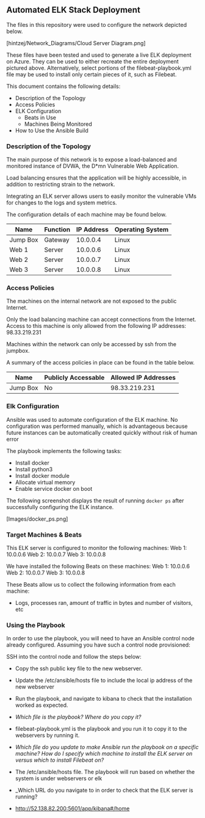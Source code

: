 ## Automated ELK Stack Deployment

The files in this repository were used to configure the network depicted below.

[hintzej/Network_Diagrams/Cloud Server Diagram.png]

These files have been tested and used to generate a live ELK deployment on Azure. They can be used to either recreate the entire deployment pictured above. Alternatively, select portions of the filebeat-playbook.yml file may be used to install only certain pieces of it, such as Filebeat.

This document contains the following details:
- Description of the Topology
- Access Policies
- ELK Configuration
  - Beats in Use
  - Machines Being Monitored
- How to Use the Ansible Build


### Description of the Topology

The main purpose of this network is to expose a load-balanced and monitored instance of DVWA, the D*mn Vulnerable Web Application.

Load balancing ensures that the application will be highly accessible, in addition to restricting strain to the network.

Integrating an ELK server allows users to easily monitor the vulnerable VMs for changes to the logs and system metrics.

The configuration details of each machine may be found below.

| Name     | Function | IP Address | Operating System |
|----------|----------|------------|------------------|
| Jump Box | Gateway  | 10.0.0.4   | Linux            |
| Web 1    | Server   | 10.0.0.6   | Linux            |
| Web 2    | Server   | 10.0.0.7   | Linux            |
| Web 3    | Server   | 10.0.0.8   | Linux            |

### Access Policies

The machines on the internal network are not exposed to the public Internet. 

Only the load balancing machine can accept connections from the Internet. Access to this machine is only allowed from the following IP addresses:
98.33.219.231

Machines within the network can only be accessed by ssh from the jumpbox.

A summary of the access policies in place can be found in the table below.

| Name     | Publicly Accessable | Allowed IP Addresses |
|----------|---------------------|----------------------|
| Jump Box | No                  | 98.33.219.231        |

### Elk Configuration

Ansible was used to automate configuration of the ELK machine. No configuration was performed manually, which is advantageous because future instances can be automatically created quickly without risk of human error

The playbook implements the following tasks:
- Install docker
- Install python3
- Install docker module
- Allocate virtual memory
- Enable service docker on boot

The following screenshot displays the result of running `docker ps` after successfully configuring the ELK instance.

[Images/docker_ps.png]

### Target Machines & Beats
This ELK server is configured to monitor the following machines:
Web 1: 10.0.0.6
Web 2: 10.0.0.7
Web 3: 10.0.0.8

We have installed the following Beats on these machines:
Web 1: 10.0.0.6
Web 2: 10.0.0.7
Web 3: 10.0.0.8

These Beats allow us to collect the following information from each machine:
- Logs, processes ran, amount of traffic in bytes and number of visitors, etc

### Using the Playbook
In order to use the playbook, you will need to have an Ansible control node already configured. Assuming you have such a control node provisioned: 

SSH into the control node and follow the steps below:
- Copy the ssh public key file to the new webserver.
- Update the /etc/ansible/hosts file to include the local ip address of the new webserver
- Run the playbook, and navigate to kibana to check that the installation worked as expected.

- _Which file is the playbook? Where do you copy it?_
- filebeat-playbook.yml is the playbook and you run it to copy it to the webservers by running it.
- _Which file do you update to make Ansible run the playbook on a specific machine? How do I specify which machine to install the ELK server on versus which to install Filebeat on?_
- The /etc/ansible/hosts file. The playbook will run based on whether the system is under webservers or elk
- _Which URL do you navigate to in order to check that the ELK server is running?
- http://52.138.82.200:5601/app/kibana#/home
